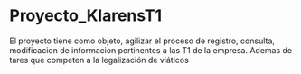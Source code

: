 # Proyecto_KlarensT1
El proyecto tiene como objeto, agilizar el proceso de registro, consulta, modificacion de informacion pertinentes a las T1 de la empresa. Ademas de tares que competen a la legalización de viáticos 
